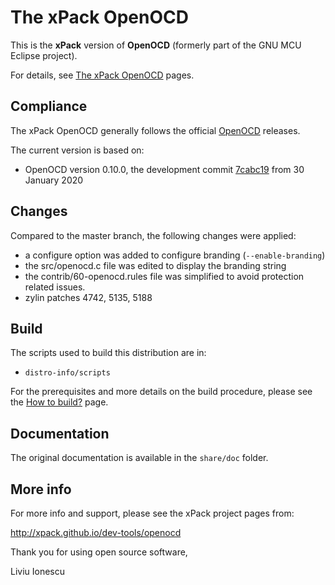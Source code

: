# The xPack OpenOCD

This is the **xPack** version of **OpenOCD** (formerly part of the
GNU MCU Eclipse project).

For details, see
[The xPack OpenOCD](https://xpack.github.io/openocd/) pages.

## Compliance

The xPack OpenOCD generally follows the official
[OpenOCD](http://openocd.org) releases.

The current version is based on:

- OpenOCD version 0.10.0, the development commit
[7cabc19](https://github.com/tracylau/openocd/commit/7cabc1990f9f0e111d393cf26e3bf05a814ce37e)
from 30 January 2020

## Changes

Compared to the master branch, the following changes were applied:

- a configure option was added to configure branding (`--enable-branding`)
- the src/openocd.c file was edited to display the branding string
- the contrib/60-openocd.rules file was simplified to avoid protection related issues.
- zylin patches 4742, 5135, 5188

## Build

The scripts used to build this distribution are in:

- `distro-info/scripts`

For the prerequisites and more details on the build procedure, please see the
[How to build?](https://github.com/xpack-dev-tools/openocd-xpack/blob/xpack/README-BUILD.md) page.

## Documentation

The original documentation is available in the `share/doc` folder.

## More info

For more info and support, please see the xPack project pages from:

  http://xpack.github.io/dev-tools/openocd

Thank you for using open source software,

Liviu Ionescu
